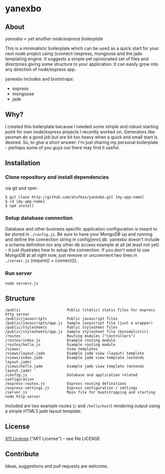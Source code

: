 # yanexbo

## About

_yanexbo = yet another node/express boilerplate_

This is a minimalistic boilerplate which can be used as a quick start for your next node project using (connect-)express,
mongoose and the jade templating engine. It suggests a simple yet opinionated set of files and directories giving some
structure to your application. It can easily grow into any direction of node/express app.

yanexbo includes and bootstraps:

* express
* mongoose
* jade

## Why?

I created this boilerplate because I needed some simple and robust starting point for own node/express projects
I recently worked on. Generators like yeoman do a good job but are bit too heavy when a quick and small start is
desired. So, to give a short answer: I'm just sharing my personal boilerplate - perhaps some of you guys out there
may find it useful.

## Installation

### Clone repository and install dependencies

via git and npm:

```
$ git clone http://github.com/atufkas/yanexbo.git [my-app-name]
$ cd [my-app-name]
$ npm install
```

### Setup database connection

Database and other business specific application configuration is meant to be stored in `./config.js`. Be sure to have
your MongoDB up and running and define the connection string in config[env].db. yanexbo doesn't include a schema definition
nor any other db access example at all (at least not yet) - it just illustrates how to setup the connection.
If you don't want to use MongoDB at all right now, just remove or uncomment two lines in `./server.js` (require() + connect()).

### Run server

```
node servers.js
```

## Structure

```
/public                     Public (static) static files for express http server
/public/javascripts         Public javascript files
/public/javascripts/app.js  Sample javascript file (just a wrapper)
/public/stylesheets         Public stylesheet files
/public/stylesheets/app.js  Sample stylesheet file (minimalistic)
/routes                     Routing modules ("controllers")
/routes/index.js            Example routing module
/routes/hello.js            Example routing module
/views/                     View templates
/views/layout.jade          Example jade view (layout) template
/views/index.jade           Example jade view template (extends layout.jade)
/views/hello.jade           Example jade view template (extends layout.jade)
/config.js                  Database and application related configuration
/express-routes.js          Express routing definitions
/express-settings.js        Express configuration / settings
/server.js                  Main file for bootstrapping and starting node http server
```

Included are two example routes (`/` and `/hello/host`) rendering output using a simple HTML5 jade layout template.

## License

[X11 License](http://directory.fsf.org/wiki/License:X11) ("MIT License") - see file LICENSE

## Contribute

Ideas, suggestions and pull requests are welcome.